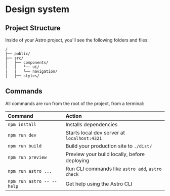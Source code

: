 # Design system

## Project Structure

Inside of your Astro project, you'll see the following folders and files:

```text
/
├── public/
├── src/
│   ├── components/
│   │   └── ui/
|   |   └── navigation/
│   ├── styles/
```

## Commands

All commands are run from the root of the project, from a terminal:

| Command                   | Action                                           |
| :------------------------ | :----------------------------------------------- |
| `npm install`             | Installs dependencies                            |
| `npm run dev`             | Starts local dev server at `localhost:4321`      |
| `npm run build`           | Build your production site to `./dist/`          |
| `npm run preview`         | Preview your build locally, before deploying     |
| `npm run astro ...`       | Run CLI commands like `astro add`, `astro check` |
| `npm run astro -- --help` | Get help using the Astro CLI                     |
